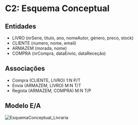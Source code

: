 # C2: Esquema Conceptual

## Entidades
- LIVRO (nrSerie, titulo, ano, nomeAutor, género, preco, stock)
- CLIENTE (numero, nome, email)
- ARMAZEM (morada, nome)
- COMPRA (nrCompra, dataEnvio, dataReceção)

 
  
## Associações
- Compra (CLIENTE, LIVRO) 1:N P/T
- Envia (ARMAZEM, LIVRO) M:N T/T
- Regista (ARMAZEM, COMPRA) M:N T/P



## Modelo E/A

![EsquemaConceptual_Livraria](https://user-images.githubusercontent.com/83698988/171970701-aca9b855-1092-46e7-adac-a6a5d6e38ec0.png)
